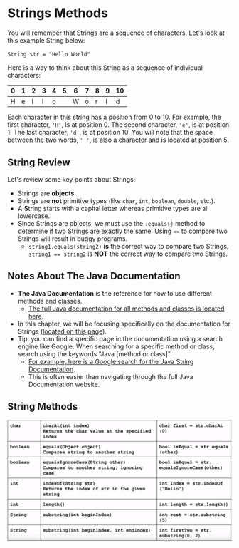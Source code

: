 # Strings Methods

You will remember that Strings are a sequence of characters. Let's look at this example String below:

```
String str = "Hello World"
```

Here is a way to think about this String as a sequence of individual characters:

| 0  | 1  | 2  | 3  | 4  | 5  | 6  | 7  | 8  | 9  | 10 |
| -- | -- | -- | -- | -- | -- | -- | -- | -- | -- | -- |
| H  | e  | l  | l  | o  |    | W  | o  | r  | l  | d  |

Each character in this string has a position from 0 to 10. For example, the first character, `'H'`, is at position 0. The second character, `'e'`, is at position 1. The last character, `'d'`, is at position 10. You will note that the space between the two words, `' '`, is also a character and is located at position 5.

## String Review

Let's review some key points about Strings:

* Strings are **objects**.
* Strings are **not** primitive types (like `char`, `int`, `boolean`, `double`, etc.).
* A **S**tring starts with a capital letter whereas primitive types are all lowercase.
* Since Strings are objects, we must use the `.equals()` method to determine if two Strings are exactly the same. Using `==` to compare two Strings will result in buggy programs.
  * `string1.equals(string2)` **is** the correct way to compare two Strings. `string1 == string2` is **NOT** the correct way to compare two Strings.

## Notes About The Java Documentation

* **The Java Documentation** is the reference for how to use different methods and classes. 
  * [The full Java documentation for all methods and classes is located here](https://docs.oracle.com/javase/7/docs/api/). 
* In this chapter, we will be focusing specifically on the documentation for Strings ([located on this page](https://docs.oracle.com/javase/7/docs/api/java/lang/String.html)).
* Tip: you can find a specific page in the documentation using a search engine like Google. When searching for a specific method or class, search using the keywords "Java  [method or class]". 
  * [For example, here is a Google search for the Java String Documentation](https://www.google.com/search?q=java+string).
  * This is often easier than navigating through the full Java Documentation website.

## String Methods

![String Methods Table](../static/methods/string-methods-table.png)








